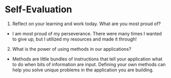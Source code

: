 # Self-Evaluation

1. Reflect on your learning and work today. What are you most proud of?
- I am most proud of my perseverance. There were many times I wanted to give up, but I utilized my resources and made it through!
2. What is the power of using methods in our applications?
- Methods are little bundles of instructions that tell your application what to do when bits of information are input. Defining your own methods can help you solve unique problems in the application you are building.